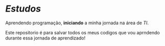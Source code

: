# *Estudos*
 Aprendendo programação, __iniciando__ a minha jornada na área de *TI*.

 Este repositorio é para salvar todos os meus codigos que vou aprndendo durante essa jornada de aprendizado!
